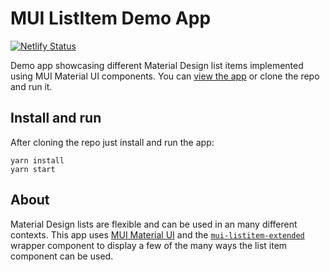 # MUI ListItem Demo App
[![Netlify Status](https://api.netlify.com/api/v1/badges/9abefa3b-3a03-41bd-b0b7-207f66b6dd87/deploy-status)](https://app.netlify.com/sites/priceless-blackwell-2b5f37/deploys)

Demo app showcasing different Material Design list items implemented using MUI Material UI components. You can [view the app](https://priceless-blackwell-2b5f37.netlify.app/) or clone the repo and run it.

## Install and run

After cloning the repo just install and run the app:
```
yarn install
yarn start
```

## About
Material Design lists are flexible and can be used in an many different contexts. This app uses [MUI Material UI](https://mui.com/) and the [`mui-listitem-extended`](https://github.com/adamwattis/mui-listitem-extended) wrapper component to display a few of the many ways the list item component can be used.